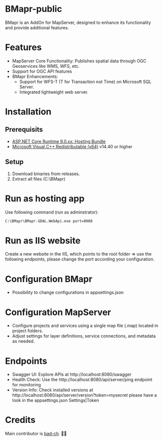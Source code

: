 # BMapr-public
BMapr is an AddOn for MapServer, designed to enhance its functionality and provide additional features.

# Features
* MapServer Core Functionality: Publishes spatial data through OGC Geoservices like WMS, WFS, etc.
* Support for OGC API features
* BMapr Enhancements:
  * Support for WFS-T (T for Transaction not Time) on Microsoft SQL Server.
  * Integrated lightweight web server.

# Installation

## Prerequisits
* [ASP.NET Core Runtime 9.0.xx: Hosting Bundle](https://dotnet.microsoft.com/en-us/download/dotnet/9.0)
* [Microsoft Visual C++ Redistributable (x64)](https://learn.microsoft.com/en-us/cpp/windows/latest-supported-vc-redist?view=msvc-170#latest-microsoft-visual-c-redistributable-version) v14.40 or higher

## Setup
1. Download binaries from releases.
2. Extract all files (C:\BMapr\)

# Run as hosting app

Use following command (run as adminstrator):
``` bat
C:\BMapr\BMapr.GDAL.WebApi.exe port=8080
```

# Run as IIS website

Create a new website in the IIS, which points to the root folder => use the following endpoints, please change the port according your configuration.

# Configuration BMapr
* Possibility to change configurations in appsettings.json 
# Configuration MapServer
* Configure projects and services using a single map file (.map) located in project folders.
* Adjust settings for layer definitions, service connections, and metadata as needed.

# Endpoints
* Swagger UI: Explore APIs at http://localhost:8080/swagger
* Health Check: Use the http://localhost:8080/api/server/ping endpoint for monitoring
* Version Info: Check installed versions at http://localhost:8080/api/server/version?token=mysecret please have a look in the appsettings.json Settings|Token

# Credits
Main contributor is [bad-ch](https://github.com/bad-ch). :ok_man:
